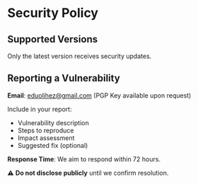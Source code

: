 # Security Policy

## Supported Versions  
Only the latest version receives security updates.

## Reporting a Vulnerability  
**Email**: eduolihez@gmail.com (PGP Key available upon request)  

Include in your report:  
- Vulnerability description  
- Steps to reproduce  
- Impact assessment  
- Suggested fix (optional)  

**Response Time**: We aim to respond within 72 hours.  

⚠️ **Do not disclose publicly** until we confirm resolution.  